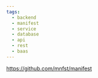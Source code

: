 ```yaml
---
tags:
  - backend
  - manifest
  - service
  - database
  - api
  - rest
  - baas
---
```

https://github.com/mnfst/manifest

